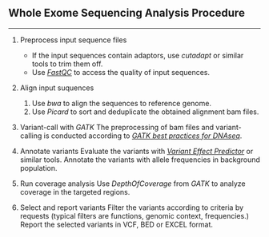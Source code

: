 ## Whole Exome Sequencing Analysis Procedure

---

1. Preprocess input sequence files
   * If the input sequences contain adaptors, use _cutadapt_ or similar tools to trim them off.  
   * Use [_FastQC_](http://www.bioinformatics.babraham.ac.uk/projects/fastqc/) to access the quality of input sequences.
    
2. Align input suquences 
   1. Use _bwa_ to align the sequences to reference genome. 
   2. Use _Picard_ to sort and deduplicate the obtained alignment bam files.
   
3. Variant-call with _GATK_
   The preprocessing of bam files and variant-calling is conducted according to [_GATK best practices for DNAseq_](https://www.broadinstitute.org/gatk/guide/best-practices?bpm=DNAseq).
   
4. Annotate variants 
   Evaluate the variants with [_Variant Effect Predictor_](http://www.ensembl.org/info/docs/tools/vep/index.html) or similar tools.
   Annotate the variants with allele frequencies in background population.

5. Run coverage analysis
   Use _DepthOfCoverage_ from _GATK_ to analyze coverage in the targeted regions.
    
6. Select and report variants
   Filter the variants according to criteria by requests (typical filters are functions, genomic context, frequencies.)
   Report the selected variants in VCF, BED or EXCEL format.
      
   
